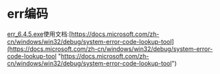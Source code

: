 # err编码

[err\_6.4.5.exe](https://download.microsoft.com/download/4/3/2/432140e8-fb6c-4145-8192-25242838c542/Err_6.4.5/Err_6.4.5.exe "err_6.4.5.exe")使用文档:[https://docs.microsoft.com/zh-cn/windows/win32/debug/system-error-code-lookup-tool](https://docs.microsoft.com/zh-cn/windows/win32/debug/system-error-code-lookup-tool "https://docs.microsoft.com/zh-cn/windows/win32/debug/system-error-code-lookup-tool")
